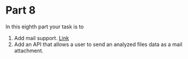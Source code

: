 # Part 8

In this eighth part your task is to
1. Add mail support. [Link](https://docs.djangoproject.com/en/3.2/topics/email/)
2. Add an API that allows a user to send an analyzed files data as a mail attachment.